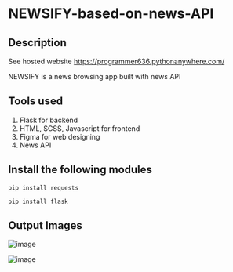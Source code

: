 # NEWSIFY-based-on-news-API

## Description
See hosted website https://programmer636.pythonanywhere.com/

NEWSIFY is a news browsing app built with news API

## Tools used
1. Flask for backend
2. HTML, SCSS, Javascript for frontend
3. Figma for web designing
4. News API

## Install the following modules
```
pip install requests
```
```
pip install flask
```

## Output Images
![image](https://user-images.githubusercontent.com/77882744/183293668-a686b024-38da-4cff-8535-d43af723e171.png)

![image](https://user-images.githubusercontent.com/77882744/183293695-38918b80-7516-45bc-94b6-5d5936d2a440.png)

